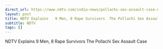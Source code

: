 ```yaml
---
direct_url: https://www.ndtv.com/india-news/pollachi-sex-assault-case-news-pollachi-rape-case-accused-sentenced-to-life-term-9-men-8-rape-survivors-in-pollachi-sex-assault-case-8401612#publisher=newsstand
layout: post
title: NDTV Explains   9 Men, 8 Rape Survivors  The Pollachi Sex Assault Case
subtitle: NDTV
tags: []
---
```


NDTV Explains   9 Men, 8 Rape Survivors  The Pollachi Sex Assault Case
